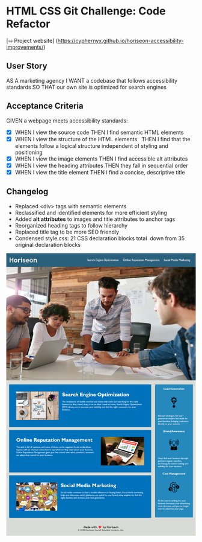 # HTML CSS Git Challenge: Code Refactor

[&#10159; Project website] (https://cyphernyx.github.io/horiseon-accessibility-improvements/)

## User Story

AS A marketing agency
I WANT a codebase that follows accessibility standards
SO THAT our own site is optimized for search engines

## Acceptance Criteria

GIVEN a webpage meets accessibility standards:

- [x] WHEN I view the source code
      THEN I find semantic HTML elements
- [x] WHEN I view the structure of the HTML elements &nbsp;
      THEN I find that the elements follow a logical structure independent of styling and positioning
- [x] WHEN I view the image elements
      THEN I find accessible alt attributes
- [x] WHEN I view the heading attributes
      THEN they fall in sequential order
- [x] WHEN I view the title element
      THEN I find a concise, descriptive title

## Changelog

- Replaced &lt;div&gt; tags with semantic elements
- Reclassified and identified elements for more efficient styling
- Added **alt attributes** to images and title attributes to anchor tags
- Reorganized heading tags to follow hierarchy
- Replaced title tag to be more SEO friendly
- Condensed style.css: 21 CSS declaration blocks total &nbsp;down from 35 original declaration blocks

![Deploymet screenshot](./assets/images/screencapture-cyphernyx-github-io-horiseon.png)
